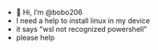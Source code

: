 - 👋 Hi, I’m @bobo206
- I need a help to install linux in my device
- it says "wsl not recognized powershell"
- please help
